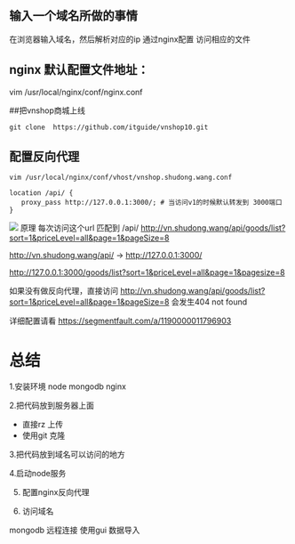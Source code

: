 ## 输入一个域名所做的事情
在浏览器输入域名，然后解析对应的ip
通过nginx配置 访问相应的文件

## nginx 默认配置文件地址：
vim /usr/local/nginx/conf/nginx.conf


##把vnshop商城上线
```
git clone  https://github.com/itguide/vnshop10.git
```
## 配置反向代理
```
vim /usr/local/nginx/conf/vhost/vnshop.shudong.wang.conf

location /api/ {
   proxy_pass http://127.0.0.1:3000/; # 当访问v1的时候默认转发到 3000端口
}

```
![](http://md.shudong.wang/markdown-img-paste-20171128142012584.png)
原理 每次访问这个url 匹配到 /api/
http://vn.shudong.wang/api/goods/list?sort=1&priceLevel=all&page=1&pageSize=8


http://vn.shudong.wang/api/ -> http://127.0.0.1:3000/


http://127.0.0.1:3000/goods/list?sort=1&priceLevel=all&page=1&pagesize=8

如果没有做反向代理，直接访问
http://vn.shudong.wang/api/goods/list?sort=1&priceLevel=all&page=1&pageSize=8
会发生404 not found


详细配置请看
https://segmentfault.com/a/1190000011796903


# 总结
1.安装环境
node  mongodb nginx

2.把代码放到服务器上面
  * 直接rz 上传
  * 使用git 克隆

3.把代码放到域名可以访问的地方

4.启动node服务

5. 配置nginx反向代理

6. 访问域名


mongodb
远程连接
使用gui 数据导入
